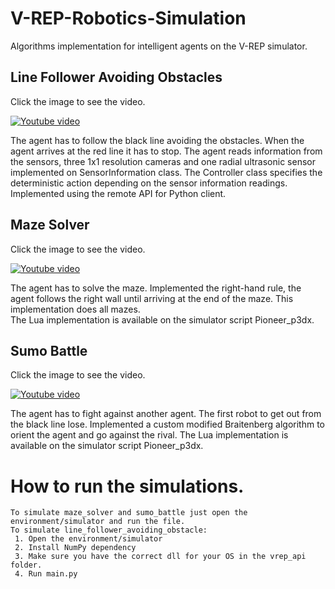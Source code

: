# V-REP-Robotics-Simulation
Algorithms implementation for intelligent agents on the V-REP simulator.

## **Line Follower Avoiding Obstacles**

Click the image to see the video.

[![Youtube video](https://github.com/rosasalberto/V-REP-Robotics-Simulation/blob/master/images/_line_follower.PNG)](https://www.youtube.com/watch?v=QesoXU_kqDU)

The agent has to follow the black line avoiding the obstacles. When the agent arrives at the red line it has to stop.
The agent reads information from the sensors, three 1x1 resolution cameras and one radial ultrasonic sensor implemented on SensorInformation class.
The Controller class specifies the deterministic action depending on the sensor information readings.
Implemented using the remote API for Python client.

## **Maze Solver**

Click the image to see the video.

[![Youtube video](https://github.com/rosasalberto/V-REP-Robotics-Simulation/blob/master/images/_maze_solver.PNG)](https://www.youtube.com/watch?v=3Ijwl4Uje7I)

The agent has to solve the maze. Implemented the right-hand rule, the agent follows the right wall until arriving at the end of the maze. This implementation does all mazes.  
The Lua implementation is available on the simulator script Pioneer_p3dx.

## **Sumo Battle**

Click the image to see the video.

[![Youtube video](https://github.com/rosasalberto/V-REP-Robotics-Simulation/blob/master/images/_sumo_battle.PNG)](https://www.youtube.com/watch?v=w4VC9Quo1sM)

The agent has to fight against another agent. The first robot to get out from the black line lose. 
Implemented a custom modified Braitenberg algorithm to orient the agent and go against the rival.
The Lua implementation is available on the simulator script Pioneer_p3dx.

# How to run the simulations.
    To simulate maze_solver and sumo_battle just open the environment/simulator and run the file.
    To simulate line_follower_avoiding_obstacle:
     1. Open the environment/simulator
     2. Install NumPy dependency
     3. Make sure you have the correct dll for your OS in the vrep_api folder.
     4. Run main.py


